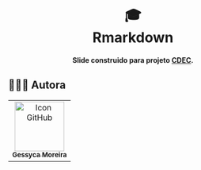 <h1 align="center">
  🎓<br>Rmarkdown
</h1>

<h4 align="center">
  Slide construido para projeto <a href="https://bendeivide.github.io/cdec/">CDEC</a>.
</h4>

##  👩🏻‍💻 Autora<br>
<table>
  <tr>
    <td align="center">
      <a href="https://github.com/geessyca">
        <img src="https://avatars.githubusercontent.com/u/72661229?v=4" width="100px;" alt="Icon GitHub"/><br>
        <sub>
          <b>Gessyca Moreira</b>
        </sub>
      </a>
    </td>
  </tr>
</table>
